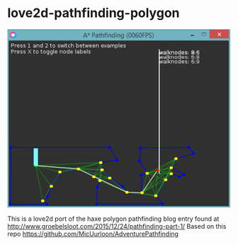 # love2d-pathfinding-polygon

![alt tag](./preview.png)

This is a love2d port of the haxe polygon pathfinding blog entry found at
http://www.groebelsloot.com/2015/12/24/pathfinding-part-1/
Based on this repo
https://github.com/MicUurloon/AdventurePathfinding
